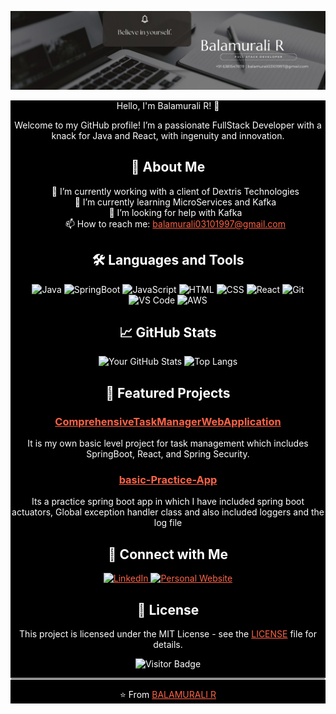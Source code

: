 

<!--
**Balamurali03/Balamurali03** is a ✨ _special_ ✨ repository because its `README.md` (this file) appears on your GitHub profile.
## Hi there 👋
Here are some ideas to get you started:

- 🔭 I’m currently working on ...
- 🌱 I’m currently learning ...
- 👯 I’m looking to collaborate on ...
- 🤔 I’m looking for help with ...
- 💬 Ask me about ...
- 📫 How to reach me: ...
- 😄 Pronouns: ...
- ⚡ Fun fact: ...
- 👯 I’m looking to collaborate on [Collaboration Interest]
- 💬 Ask me about [Topics you are knowledgeable about]
- ⚡ Fun fact: [A fun fact about you]

![Project 1 Image](https://your-image-link.com/project1.jpg)
![Project 2 Image](https://your-image-link.com/project2.jpg)

[![Twitter](https://img.shields.io/badge/-Twitter-FF0000?style=flat&logo=twitter&logoColor=white)](https://twitter.com/yourusername)
## 📖 Latest Blog Posts

- [Blog Post 1 Title](https://yourblog.com/post1)
- [Blog Post 2 Title](https://yourblog.com/post2)
- [Blog Post 3 Title](https://yourblog.com/post3)

-->

<!-- Adding a background image -->
![Banner](./Black%20Geometric%20Corporate%20Personal%20Profile%20LinkedIn%20Banner.jpg)

<div align="center" className="mydiv" style="background-color: black; color: white;>

# <span style="color: white;">Hello, I'm Balamurali R! 👋</span>

<span style="color: white;">Welcome to my GitHub profile! I’m a passionate FullStack Developer with a knack for Java and React, with ingenuity and innovation.</span>

## <span style="color: white;">🚀 About Me</span>

<ul style="color: white; list-style-type: none;">
  <li>🔭 I’m currently working with a client of Dextris Technologies</li>
  <li>🌱 I’m currently learning MicroServices and Kafka</li>
  <li>🤔 I’m looking for help with Kafka</li>
  <li>📫 How to reach me: <a href="mailto:balamurali03101997@gmail.com" style="color: #FF6347;">balamurali03101997@gmail.com</a></li>
</ul>

## <span style="color: white;">🛠️ Languages and Tools</span>

<p>
  <img src="https://img.shields.io/badge/-Java-FF6347?style=flat&logo=Java" alt="Java">
  <img src="https://img.shields.io/badge/-SpringBoot-FF6347?style=flat&logo=springboot" alt="SpringBoot">
  <img src="https://img.shields.io/badge/-JavaScript-FF6347?style=flat&logo=javascript" alt="JavaScript">
  <img src="https://img.shields.io/badge/-HTML-FF6347?style=flat&logo=html5" alt="HTML">
  <img src="https://img.shields.io/badge/-CSS-FF6347?style=flat&logo=css3" alt="CSS">
  <img src="https://img.shields.io/badge/-React-FF6347?style=flat&logo=react" alt="React">
  <img src="https://img.shields.io/badge/-Git-FF6347?style=flat&logo=git" alt="Git">
  <img src="https://img.shields.io/badge/-VS%20Code-FF6347?style=flat&logo=visual-studio-code" alt="VS Code">
  <img src="https://img.shields.io/badge/-AWS-FF6347?style=flat&logo=amazon-aws" alt="AWS">
</p>

## <span style="color: white;">📈 GitHub Stats</span>

<p>
  <img src="https://github-readme-stats.vercel.app/api?username=Balamurali03&show_icons=true&theme=dark&icon_color=FF6347" alt="Your GitHub Stats">
  <img src="https://github-readme-stats.vercel.app/api/top-langs/?username=Balamurali03&layout=compact&theme=dark&icon_color=FF6347" alt="Top Langs">
</p>

## <span style="color: white;">🌟 Featured Projects</span>

<h3><a href="https://github.com/Balamurali03/ComprehensiveTaskManagerWebApplication" style="color: #FF6347;">ComprehensiveTaskManagerWebApplication</a></h3>
<p style="color: white;">It is my own basic level project for task management which includes SpringBoot, React, and Spring Security.</p>

<h3><a href="https://github.com/Balamurali03/basic-Practice-App" style="color: #FF6347;">basic-Practice-App</a></h3>
<p style="color: white;">Its a practice spring boot app in which I have included spring boot actuators, Global exception handler class and also included loggers and the log file</p>

## <span style="color: white;">💼 Connect with Me</span>

<p>
  <a href="https://www.linkedin.com/in/bala-murali-a56b55168/" style="color: #FF6347;">
    <img src="https://img.shields.io/badge/-LinkedIn-FF6347?style=flat&logo=linkedin&logoColor=white" alt="LinkedIn">
  </a>
  <a href="https://balamurali-portfolio.netlify.app/" style="color: #FF6347;">
    <img src="https://img.shields.io/badge/-Website-FF6347?style=flat&logo=About.me&logoColor=white" alt="Personal Website">
  </a>
</p>

## <span style="color: white;">📝 License</span>

<p style="color: white;">This project is licensed under the MIT License - see the <a href="LICENSE" style="color: #FF6347;">LICENSE</a> file for details.</p>

<p>
  <img src="https://visitor-badge.laobi.icu/badge?page_id=Balamurali03.Balamurali03" alt="Visitor Badge">
</p>

<hr style="border: 1px solid white;">

<p style="color: white;">⭐️ From <a href="https://github.com/Balamurali03" style="color: #FF6347;">BALAMURALI R</a></p>

</div>
